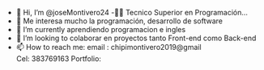 - 👋 Hi, I’m @joseMontivero24
-👨‍🎓 Tecnico Superior en Programación...      
- 👀 Me interesa mucho la programación, desarrollo de software
- 🌱 I’m currently  aprendiendo  programacion e ingles
- 💞️ I’m looking to  colaborar  en proyectos  tanto Front-end como Back-end
- 📫 How to reach me:
 email :  chipimontivero2019@gmail     
 Cel: 383769163
 Portfolio: 

<!---
joseMontivero24/joseMontivero24 is a ✨ special ✨ repository because its `README.md` (this file) appears on your GitHub profile.
You can click the Preview link to take a look at your changes.
--->
